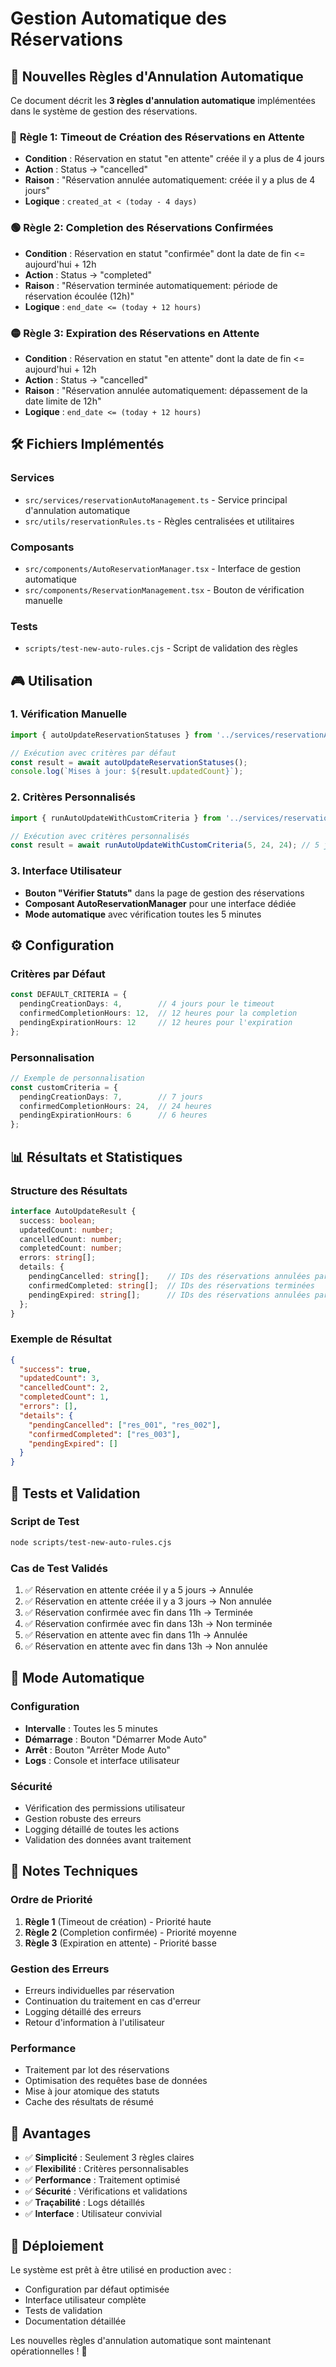 # Gestion Automatique des Réservations

## 🎯 **Nouvelles Règles d'Annulation Automatique**

Ce document décrit les **3 règles d'annulation automatique** implémentées dans le système de gestion des réservations.

### 🔴 **Règle 1: Timeout de Création des Réservations en Attente**
- **Condition** : Réservation en statut "en attente" créée il y a plus de 4 jours
- **Action** : Status → "cancelled"
- **Raison** : "Réservation annulée automatiquement: créée il y a plus de 4 jours"
- **Logique** : `created_at < (today - 4 days)`

### 🟢 **Règle 2: Completion des Réservations Confirmées**
- **Condition** : Réservation en statut "confirmée" dont la date de fin <= aujourd'hui + 12h
- **Action** : Status → "completed"
- **Raison** : "Réservation terminée automatiquement: période de réservation écoulée (12h)"
- **Logique** : `end_date <= (today + 12 hours)`

### 🟡 **Règle 3: Expiration des Réservations en Attente**
- **Condition** : Réservation en statut "en attente" dont la date de fin <= aujourd'hui + 12h
- **Action** : Status → "cancelled"
- **Raison** : "Réservation annulée automatiquement: dépassement de la date limite de 12h"
- **Logique** : `end_date <= (today + 12 hours)`

## 🛠️ **Fichiers Implémentés**

### **Services**
- `src/services/reservationAutoManagement.ts` - Service principal d'annulation automatique
- `src/utils/reservationRules.ts` - Règles centralisées et utilitaires

### **Composants**
- `src/components/AutoReservationManager.tsx` - Interface de gestion automatique
- `src/components/ReservationManagement.tsx` - Bouton de vérification manuelle

### **Tests**
- `scripts/test-new-auto-rules.cjs` - Script de validation des règles

## 🎮 **Utilisation**

### **1. Vérification Manuelle**
```typescript
import { autoUpdateReservationStatuses } from '../services/reservationAutoManagement';

// Exécution avec critères par défaut
const result = await autoUpdateReservationStatuses();
console.log(`Mises à jour: ${result.updatedCount}`);
```

### **2. Critères Personnalisés**
```typescript
import { runAutoUpdateWithCustomCriteria } from '../services/reservationAutoManagement';

// Exécution avec critères personnalisés
const result = await runAutoUpdateWithCustomCriteria(5, 24, 24); // 5 jours, 24h, 24h
```

### **3. Interface Utilisateur**
- **Bouton "Vérifier Statuts"** dans la page de gestion des réservations
- **Composant AutoReservationManager** pour une interface dédiée
- **Mode automatique** avec vérification toutes les 5 minutes

## ⚙️ **Configuration**

### **Critères par Défaut**
```typescript
const DEFAULT_CRITERIA = {
  pendingCreationDays: 4,        // 4 jours pour le timeout
  confirmedCompletionHours: 12,  // 12 heures pour la completion
  pendingExpirationHours: 12     // 12 heures pour l'expiration
};
```

### **Personnalisation**
```typescript
// Exemple de personnalisation
const customCriteria = {
  pendingCreationDays: 7,        // 7 jours
  confirmedCompletionHours: 24,  // 24 heures
  pendingExpirationHours: 6      // 6 heures
};
```

## 📊 **Résultats et Statistiques**

### **Structure des Résultats**
```typescript
interface AutoUpdateResult {
  success: boolean;
  updatedCount: number;
  cancelledCount: number;
  completedCount: number;
  errors: string[];
  details: {
    pendingCancelled: string[];    // IDs des réservations annulées par timeout
    confirmedCompleted: string[];  // IDs des réservations terminées
    pendingExpired: string[];      // IDs des réservations annulées par expiration
  };
}
```

### **Exemple de Résultat**
```json
{
  "success": true,
  "updatedCount": 3,
  "cancelledCount": 2,
  "completedCount": 1,
  "errors": [],
  "details": {
    "pendingCancelled": ["res_001", "res_002"],
    "confirmedCompleted": ["res_003"],
    "pendingExpired": []
  }
}
```

## 🧪 **Tests et Validation**

### **Script de Test**
```bash
node scripts/test-new-auto-rules.cjs
```

### **Cas de Test Validés**
1. ✅ Réservation en attente créée il y a 5 jours → Annulée
2. ✅ Réservation en attente créée il y a 3 jours → Non annulée
3. ✅ Réservation confirmée avec fin dans 11h → Terminée
4. ✅ Réservation confirmée avec fin dans 13h → Non terminée
5. ✅ Réservation en attente avec fin dans 11h → Annulée
6. ✅ Réservation en attente avec fin dans 13h → Non annulée

## 🔄 **Mode Automatique**

### **Configuration**
- **Intervalle** : Toutes les 5 minutes
- **Démarrage** : Bouton "Démarrer Mode Auto"
- **Arrêt** : Bouton "Arrêter Mode Auto"
- **Logs** : Console et interface utilisateur

### **Sécurité**
- Vérification des permissions utilisateur
- Gestion robuste des erreurs
- Logging détaillé de toutes les actions
- Validation des données avant traitement

## 📝 **Notes Techniques**

### **Ordre de Priorité**
1. **Règle 1** (Timeout de création) - Priorité haute
2. **Règle 2** (Completion confirmée) - Priorité moyenne
3. **Règle 3** (Expiration en attente) - Priorité basse

### **Gestion des Erreurs**
- Erreurs individuelles par réservation
- Continuation du traitement en cas d'erreur
- Logging détaillé des erreurs
- Retour d'information à l'utilisateur

### **Performance**
- Traitement par lot des réservations
- Optimisation des requêtes base de données
- Mise à jour atomique des statuts
- Cache des résultats de résumé

## 🎉 **Avantages**

- ✅ **Simplicité** : Seulement 3 règles claires
- ✅ **Flexibilité** : Critères personnalisables
- ✅ **Performance** : Traitement optimisé
- ✅ **Sécurité** : Vérifications et validations
- ✅ **Traçabilité** : Logs détaillés
- ✅ **Interface** : Utilisateur convivial

## 🚀 **Déploiement**

Le système est prêt à être utilisé en production avec :
- Configuration par défaut optimisée
- Interface utilisateur complète
- Tests de validation
- Documentation détaillée

Les nouvelles règles d'annulation automatique sont maintenant opérationnelles ! 🎉

